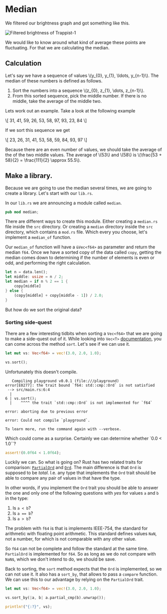 # Median
We filtered our brightness graph and got something like this.

![Filtered brightness of Trappist-1](image/filter.png)

We would like to know around what kind of average these points are fluctuating.
For that we are calculating the median.

## Calculation
Let's say we have a sequence of values \\(y_{0}, y_{1}, \ldots, y_{n-1}\\). The
median of these numbers is defined as follows.

1. Sort the numbers into a sequence \\(z_{0}, z_{1}, \dots, z_{n-1}\\).
2. From this sorted sequence, pick the middle number. If there is no middle,
   take the average of the middle two.

Lets work out an example. Take a look at the following example

\\[
31, 41, 59, 26, 53, 58, 97, 93, 23, 84
\\]

If we sort this sequence we get

\\[
23, 26, 31, 41, 53, 58, 59, 84, 93, 97
\\]

Because there are an even number of values, we should take the average of the of
the two middle values. The average of \\(53\\) and \\(58\\) is 
\\(\frac{53 + 58}{2} = \frac{111}{2} \approx 55.5\\).

## Make a library.
Because we are going to use the median several times, we are going to create a
library. Let's start with our `lib.rs`.

In our `lib.rs` we are announcing a module called `median`. 

```rust
pub mod median;
```

There are different ways to create this module. Either creating a `median.rs`
file inside the `src` directory. Or creating a `median` directory inside the
`src` directory, which contains a `mod.rs` file. Which every you choose, let's
implement a `median_of` function.

Our `median_of` function will have a `&Vec<f64>` as parameter and return the
median `f64`. Once we have a sorted copy of the data called `copy`, getting the
median comes down to determining if the number of elements is even or odd, and
performing the right calculation.

```rust
let n = data.len();
let middle: usize = n / 2;
let median = if n % 2 == 1 {
    copy[middle]
} else {
    (copy[middle] + copy[middle - 1]) / 2.0;
}
```

But how do we sort the original data? 

### Sorting side-quest
There are a few interesting tidbits when sorting a `Vec<f64>` that we are going
to make a side-quest out of it. While looking into `Vec<T>` 
[documentation](https://doc.rust-lang.org/std/vec/struct.Vec.html#method.sort),
you can come across the method `sort`. Let's see if we can use it.

```rust
let mut vs: Vec<f64> = vec!(3.0, 2.0, 1.0);

vs.sort();
```

Unfortunately this doesn't compile.

```text
   Compiling playground v0.0.1 (file:///playground)
error[E0277]: the trait bound `f64: std::cmp::Ord` is not satisfied
 --> src/main.rs:6:4
  |
6 | vs.sort();
  |    ^^^^ the trait `std::cmp::Ord` is not implemented for `f64`

error: aborting due to previous error

error: Could not compile `playground`.

To learn more, run the command again with --verbose.
```

Which could come as a surprise. Certainly we can determine whether `0.0 < 1.0``?

```rust
assert!(0.0f64 < 1.0f64);
```

Luckily we can. So what is going on? Rust has two related traits for comparison: 
[`PartialOrd`](https://doc.rust-lang.org/std/cmp/trait.PartialOrd.html) and
[`Ord`](https://doc.rust-lang.org/std/cmp/trait.Ord.html). The main difference
is that `Ord` is supposed to be _total_. I.e. any type that implements the `Ord`
trait should be able to compare any pair of values in that have the type.

In other words, if you implement the `Ord` trait you should be able to answer
the one and only one of the following questions with *yes* for values `a` and
`b` in the type:

1. Is `a < b`?
2. Is `a == b`?
3. Is `a > b`?

The problem with `f64` is that is implements IEEE-754, the standard for
arithmetic with floating point arithmetic. This standard defines values `NaN`,
not a number, for which is not comparable with any other value.

So `f64` can not be complete and follow the standard at the same time.
`PartialOrd` is implemented for `f64`. So as long as we do not compare with
`NaN`s, which we don't intend to do, we should be save.

Back to sorting, the `sort` method expects that the `Ord` is implemented, so we
can not use it. It also has a `sort_by`, that allows to pass a `compare`
function. We can use this to our advantage by relying on the `PartialOrd` trait.

```rust
let mut vs: Vec<f64> = vec!(3.0, 2.0, 1.0);

vs.sort_by(|a, b| a.partial_cmp(b).unwrap());

println!("{:?}", vs);
```
